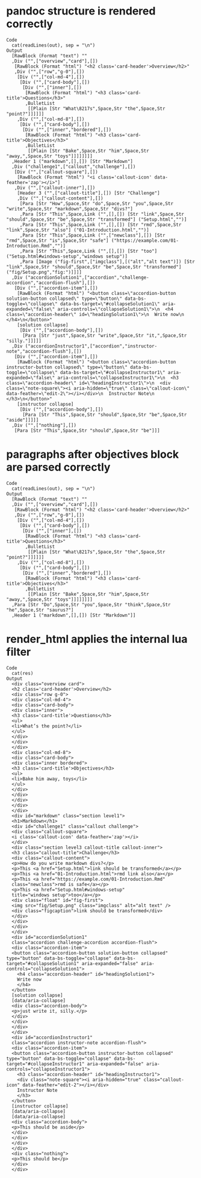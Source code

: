 # pandoc structure is rendered correctly

    Code
      cat(readLines(out), sep = "\n")
    Output
      [RawBlock (Format "text") ""
      ,Div ("",["overview","card"],[])
       [RawBlock (Format "html") "<h2 class='card-header'>Overview</h2>"
       ,Div ("",["row","g-0"],[])
        [Div ("",["col-md-4"],[])
         [Div ("",["card-body"],[])
          [Div ("",["inner"],[])
           [RawBlock (Format "html") "<h3 class='card-title'>Questions</h3>"
           ,BulletList
            [[Plain [Str "What\8217s",Space,Str "the",Space,Str "point?"]]]]]]
        ,Div ("",["col-md-8"],[])
         [Div ("",["card-body"],[])
          [Div ("",["inner","bordered"],[])
           [RawBlock (Format "html") "<h3 class='card-title'>Objectives</h3>"
           ,BulletList
            [[Plain [Str "Bake",Space,Str "him",Space,Str "away,",Space,Str "toys"]]]]]]]]
      ,Header 1 ("markdown",[],[]) [Str "Markdown"]
      ,Div ("challenge1",["callout","challenge"],[])
       [Div ("",["callout-square"],[])
        [RawBlock (Format "html") "<i class='callout-icon' data-feather='zap'></i>"]
       ,Div ("",["callout-inner"],[])
        [Header 3 ("",["callout-title"],[]) [Str "Challenge"]
        ,Div ("",["callout-content"],[])
         [Para [Str "How",Space,Str "do",Space,Str "you",Space,Str "write",Space,Str "markdown",Space,Str "divs?"]
         ,Para [Str "This",Space,Link ("",[],[]) [Str "link",Space,Str "should",Space,Str "be",Space,Str "transformed"] ("Setup.html","")]
         ,Para [Str "This",Space,Link ("",[],[]) [Str "rmd",Space,Str "link",Space,Str "also"] ("01-Introduction.html","")]
         ,Para [Str "This",Space,Link ("",["newclass"],[]) [Str "rmd",Space,Str "is",Space,Str "safe"] ("https://example.com/01-Introduction.Rmd","")]
         ,Para [Str "This",Space,Link ("",[],[]) [Str "too"] ("Setup.html#windows-setup","windows setup")]
         ,Para [Image ("fig-first",["imgclass"],[("alt","alt text")]) [Str "link",Space,Str "should",Space,Str "be",Space,Str "transformed"] ("fig/Setup.png","fig:")]]]]
      ,Div ("accordionSolution1",["accordion","challenge-accordion","accordion-flush"],[])
       [Div ("",["accordion-item"],[])
        [RawBlock (Format "html") "<button class=\"accordion-button solution-button collapsed\" type=\"button\" data-bs-toggle=\"collapse\" data-bs-target=\"#collapseSolution1\" aria-expanded=\"false\" aria-controls=\"collapseSolution1\">\n  <h4 class=\"accordion-header\" id=\"headingSolution1\">\n  Write now\n  </h4>\n</button>"
        [solution collapse]
         [Div ("",["accordion-body"],[])
          [Para [Str "just",Space,Str "write",Space,Str "it,",Space,Str "silly."]]]]]
      ,Div ("accordionInstructor1",["accordion","instructor-note","accordion-flush"],[])
       [Div ("",["accordion-item"],[])
        [RawBlock (Format "html") "<button class=\"accordion-button instructor-button collapsed\" type=\"button\" data-bs-toggle=\"collapse\" data-bs-target=\"#collapseInstructor1\" aria-expanded=\"false\" aria-controls=\"collapseInstructor1\">\n  <h3 class=\"accordion-header\" id=\"headingInstructor1\">\n  <div class=\"note-square\"><i aria-hidden=\"true\" class=\"callout-icon\" data-feather=\"edit-2\"></i></div>\n  Instructor Note\n  </h3>\n</button>"
        [instructor collapse]
         [Div ("",["accordion-body"],[])
          [Para [Str "This",Space,Str "should",Space,Str "be",Space,Str "aside"]]]]]
      ,Div ("",["nothing"],[])
       [Para [Str "This",Space,Str "should",Space,Str "be"]]]

# paragraphs after objectives block are parsed correctly

    Code
      cat(readLines(out), sep = "\n")
    Output
      [RawBlock (Format "text") ""
      ,Div ("",["overview","card"],[])
       [RawBlock (Format "html") "<h2 class='card-header'>Overview</h2>"
       ,Div ("",["row","g-0"],[])
        [Div ("",["col-md-4"],[])
         [Div ("",["card-body"],[])
          [Div ("",["inner"],[])
           [RawBlock (Format "html") "<h3 class='card-title'>Questions</h3>"
           ,BulletList
            [[Plain [Str "What\8217s",Space,Str "the",Space,Str "point?"]]]]]]
        ,Div ("",["col-md-8"],[])
         [Div ("",["card-body"],[])
          [Div ("",["inner","bordered"],[])
           [RawBlock (Format "html") "<h3 class='card-title'>Objectives</h3>"
           ,BulletList
            [[Plain [Str "Bake",Space,Str "him",Space,Str "away,",Space,Str "toys"]]]]]]]]
      ,Para [Str "Do",Space,Str "you",Space,Str "think",Space,Str "he",Space,Str "saurus?"]
      ,Header 1 ("markdown",[],[]) [Str "Markdown"]]

# render_html applies the internal lua filter

    Code
      cat(res)
    Output
      <div class="overview card">
      <h2 class='card-header'>Overview</h2>
      <div class="row g-0">
      <div class="col-md-4">
      <div class="card-body">
      <div class="inner">
      <h3 class='card-title'>Questions</h3>
      <ul>
      <li>What’s the point?</li>
      </ul>
      </div>
      </div>
      </div>
      <div class="col-md-8">
      <div class="card-body">
      <div class="inner bordered">
      <h3 class='card-title'>Objectives</h3>
      <ul>
      <li>Bake him away, toys</li>
      </ul>
      </div>
      </div>
      </div>
      </div>
      </div>
      <div id="markdown" class="section level1">
      <h1>Markdown</h1>
      <div id="challenge1" class="callout challenge">
      <div class="callout-square">
      <i class='callout-icon' data-feather='zap'></i>
      </div>
      <div class="section level3 callout-title callout-inner">
      <h3 class="callout-title">Challenge</h3>
      <div class="callout-content">
      <p>How do you write markdown divs?</p>
      <p>This <a href="Setup.html">link should be transformed</a></p>
      <p>This <a href="01-Introduction.html">rmd link also</a></p>
      <p>This <a href="https://example.com/01-Introduction.Rmd"
      class="newclass">rmd is safe</a></p>
      <p>This <a href="Setup.html#windows-setup"
      title="windows setup">too</a></p>
      <div class="float" id="fig-first">
      <img src="fig/Setup.png" class="imgclass" alt="alt text" />
      <div class="figcaption">link should be transformed</div>
      </div>
      </div>
      </div>
      </div>
      <div id="accordionSolution1"
      class="accordion challenge-accordion accordion-flush">
      <div class="accordion-item">
      <button class="accordion-button solution-button collapsed" type="button" data-bs-toggle="collapse" data-bs-target="#collapseSolution1" aria-expanded="false" aria-controls="collapseSolution1">
        <h4 class="accordion-header" id="headingSolution1">
        Write now
        </h4>
      </button>
      [solution collapse]
      [data/aria-collapse]
      <div class="accordion-body">
      <p>just write it, silly.</p>
      </div>
      </div>
      </div>
      </div>
      <div id="accordionInstructor1"
      class="accordion instructor-note accordion-flush">
      <div class="accordion-item">
      <button class="accordion-button instructor-button collapsed" type="button" data-bs-toggle="collapse" data-bs-target="#collapseInstructor1" aria-expanded="false" aria-controls="collapseInstructor1">
        <h3 class="accordion-header" id="headingInstructor1">
        <div class="note-square"><i aria-hidden="true" class="callout-icon" data-feather="edit-2"></i></div>
        Instructor Note
        </h3>
      </button>
      [instructor collapse]
      [data/aria-collapse]
      [data/aria-collapse]
      <div class="accordion-body">
      <p>This should be aside</p>
      </div>
      </div>
      </div>
      </div>
      <div class="nothing">
      <p>This should be</p>
      </div>
      </div>

